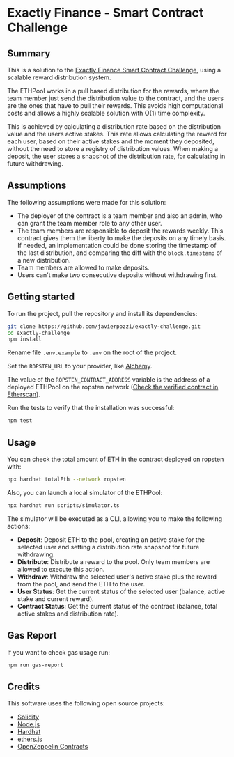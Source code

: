 # Exactly Finance - Smart Contract Challenge

## Summary

This is a solution to the [Exactly Finance Smart Contract Challenge](/CHALLENGE.md), using a scalable reward distribution system.

The ETHPool works in a pull based distribution for the rewards, where the team member just send the distribution value to the contract, and the users are the ones that have to pull their rewards. This avoids high computational costs and allows a highly scalable solution with O(1) time complexity.

This is achieved by calculating a distribution rate based on the distribution value and the users active stakes. This rate allows calculating the reward for each user, based on their active stakes and the moment they deposited, without the need to store a registry of distribution values. When making a deposit, the user stores a snapshot of the distribution rate, for calculating in future withdrawing.

## Assumptions

The following assumptions were made for this solution:
 - The deployer of the contract is a team member and also an admin, who can grant the team member role to any other user.
 - The team members are responsible to deposit the rewards weekly. This contract gives them the liberty to make the deposits on any timely basis. If needed, an implementation could be done storing the timestamp of the last distribution, and comparing the diff with the `block.timestamp` of a new distribution.
 - Team members are allowed to make deposits.
 - Users can't make two consecutive deposits without withdrawing first.

## Getting started

To run the project, pull the repository and install its dependencies:

```bash
git clone https://github.com/javierpozzi/exactly-challenge.git
cd exactly-challenge
npm install
```

Rename file `.env.example` to `.env` on the root of the project.

Set the `ROPSTEN_URL` to your provider, like [Alchemy](https://www.alchemy.com/).

The value of the `ROPSTEN_CONTRACT_ADDRESS` variable is the address of a deployed ETHPool on the ropsten network ([Check the verified contract in Etherscan](https://ropsten.etherscan.io/address/0x6e9B6d2A90dFE12b9f650E8D5210115eE465b3f2#code)).

Run the tests to verify that the installation was successful:

```bash
npm test
```

## Usage

You can check the total amount of ETH in the contract deployed on ropsten with:

```bash
npx hardhat totalEth --network ropsten
```

Also, you can launch a local simulator of the ETHPool:

```bash
npx hardhat run scripts/simulator.ts
```

The simulator will be executed as a CLI, allowing you to make the following actions:

- **Deposit**: Deposit ETH to the pool, creating an active stake for the selected user and setting a distribution rate snapshot for future withdrawing.
- **Distribute**: Distribute a reward to the pool. Only team members are allowed to execute this action.
- **Withdraw**: Withdraw the selected user's active stake plus the reward from the pool, and send the ETH to the user.
- **User Status**: Get the current status of the selected user (balance, active stake and current reward).
- **Contract Status**: Get the current status of the contract (balance, total active stakes and distribution rate).

## Gas Report

If you want to check gas usage run:

```bash
npm run gas-report
```

## Credits

This software uses the following open source projects:

- [Solidity](https://github.com/ethereum/solidity/)
- [Node.js](https://nodejs.org/)
- [Hardhat](https://hardhat.org/)
- [ethers.js](https://github.com/ethers-io/ethers.js/)
- [OpenZeppelin Contracts](https://openzeppelin.com/contracts/)
